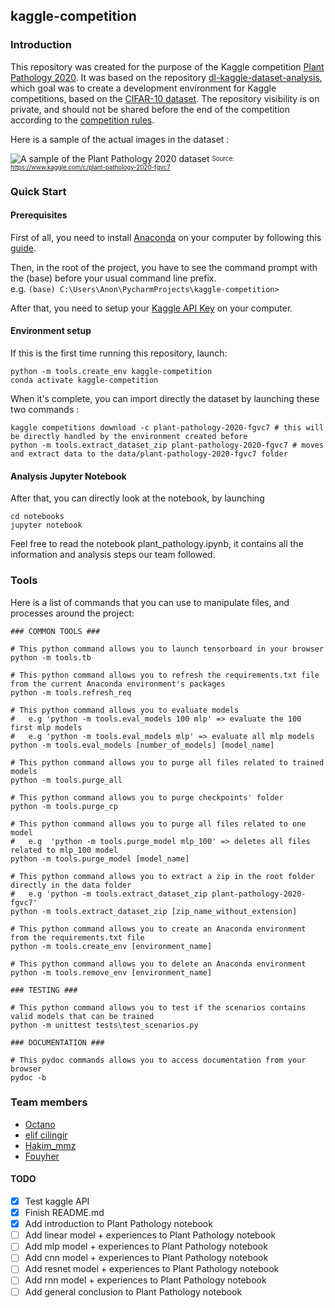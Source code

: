 ## kaggle-competition

### Introduction

This repository was created for the purpose of the Kaggle competition [Plant Pathology 2020](https://www.kaggle.com/c/plant-pathology-2020-fgvc7/overview).
It was based on the repository [dl-kaggle-dataset-analysis](https://github.com/TheoHd/dl-kaggle-dataset-analysis), which goal was to create a development environment for Kaggle competitions, based on the [CIFAR-10 dataset](https://www.cs.toronto.edu/~kriz/cifar.html).
The repository visibility is on private, and should not be shared before the end of the competition according to the [competition rules](https://www.kaggle.com/c/plant-pathology-2020-fgvc7/rules).

Here is a sample of the actual images in the dataset :

![A sample of the Plant Pathology 2020 dataset](https://i.imgur.com/jmEdFKq.png)
<sub><sup>Source: https://www.kaggle.com/c/plant-pathology-2020-fgvc7</sup></sub>

### Quick Start

#### Prerequisites

First of all, you need to install [Anaconda](https://www.anaconda.com/) on your computer by following this [guide]((https://docs.conda.io/projects/conda/en/latest/user-guide/install/)).

Then, in the root of the project, you have to see the command prompt with the (base) before your usual command line prefix.
<br>e.g. `(base) C:\Users\Anon\PycharmProjects\kaggle-competition>`

After that, you need to setup your [Kaggle API Key](https://github.com/Kaggle/kaggle-api#api-credentials) on your computer.

#### Environment setup

If this is the first time running this repository, launch:

```
python -m tools.create_env kaggle-competition
conda activate kaggle-competition
```

When it's complete, you can import directly the dataset by launching these two commands :

```shell script
kaggle competitions download -c plant-pathology-2020-fgvc7 # this will be directly handled by the environment created before
python -m tools.extract_dataset_zip plant-pathology-2020-fgvc7 # moves and extract data to the data/plant-pathology-2020-fgvc7 folder
```

#### Analysis Jupyter Notebook

After that, you can directly look at the notebook, by launching

```
cd notebooks
jupyter notebook
```

Feel free to read the notebook plant_pathology.ipynb, it contains all the information and analysis steps our team followed. 

### Tools

Here is a list of commands that you can use to manipulate files, and processes around the project:

```shell script
### COMMON TOOLS ###

# This python command allows you to launch tensorboard in your browser
python -m tools.tb

# This python command allows you to refresh the requirements.txt file from the current Anaconda environment's packages
python -m tools.refresh_req

# This python command allows you to evaluate models
#   e.g 'python -m tools.eval_models 100 mlp' => evaluate the 100 first mlp models
#   e.g 'python -m tools.eval_models mlp' => evaluate all mlp models
python -m tools.eval_models [number_of_models] [model_name]

# This python command allows you to purge all files related to trained models
python -m tools.purge_all

# This python command allows you to purge checkpoints' folder
python -m tools.purge_cp

# This python command allows you to purge all files related to one model
#   e.g  'python -m tools.purge_model mlp_100' => deletes all files related to mlp_100 model
python -m tools.purge_model [model_name]

# This python command allows you to extract a zip in the root folder directly in the data folder
#   e.g 'python -m tools.extract_dataset_zip plant-pathology-2020-fgvc7'
python -m tools.extract_dataset_zip [zip_name_without_extension]

# This python command allows you to create an Anaconda environment from the requirements.txt file
python -m tools.create_env [environment_name]

# This python command allows you to delete an Anaconda environment
python -m tools.remove_env [environment_name]

### TESTING ###

# This python command allows you to test if the scenarios contains valid models that can be trained
python -m unittest tests\test_scenarios.py

### DOCUMENTATION ###

# This pydoc commands allows you to access documentation from your browser
pydoc -b
```

### Team members

- [Octano](https://www.kaggle.com/octano)
- [elif cilingir](https://www.kaggle.com/elifcilingir)
- [Hakim_mmz](https://www.kaggle.com/hakimmmz)
- [Fouyher](https://www.kaggle.com/fouyher)

#### TODO

- [X] Test kaggle API
- [X] Finish README.md
- [X] Add introduction to Plant Pathology notebook
- [ ] Add linear model + experiences to Plant Pathology notebook
- [ ] Add mlp model + experiences to Plant Pathology notebook
- [ ] Add cnn model + experiences to Plant Pathology notebook
- [ ] Add resnet model + experiences to Plant Pathology notebook
- [ ] Add rnn model + experiences to Plant Pathology notebook
- [ ] Add general conclusion to Plant Pathology notebook